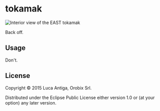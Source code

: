 # tokamak

![Interior view of the EAST tokamak](http://www.pppl.gov/sites/pppl/files/styles/news_lightbox/public/article/highlighted-related-image/EAST%20tokamak.jpg?itok=7Cr4mQ-z)

Back off.

## Usage

Don't.

## License

Copyright © 2015 Luca Antiga, Orobix Srl.

Distributed under the Eclipse Public License either version 1.0 or (at
your option) any later version.
